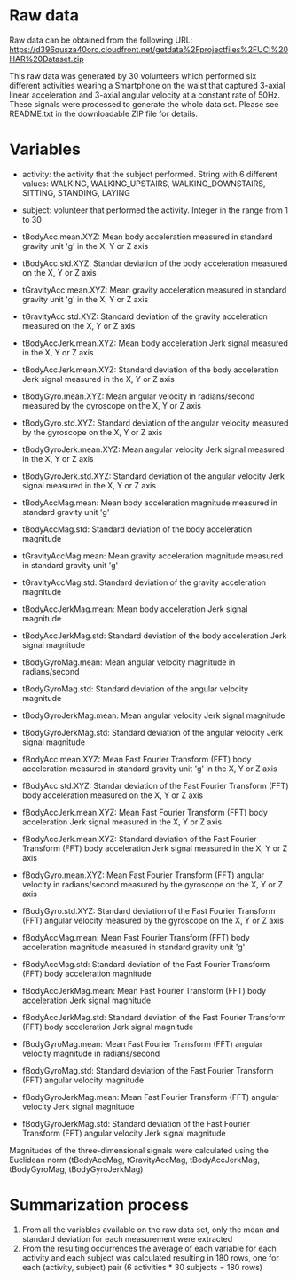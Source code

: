 Raw data
========

Raw data can be obtained from the following URL:
    https://d396qusza40orc.cloudfront.net/getdata%2Fprojectfiles%2FUCI%20HAR%20Dataset.zip

This raw data was generated by 30 volunteers which performed six different activities wearing a Smartphone on the waist that captured 3-axial linear acceleration and 3-axial angular velocity at a constant rate of 50Hz. These signals were processed to generate the whole data set. Please see README.txt in the downloadable ZIP file for details.


Variables
=========

* activity: the activity that the subject performed. String with 6 different values: WALKING, WALKING_UPSTAIRS, WALKING_DOWNSTAIRS, SITTING, STANDING, LAYING

* subject: volunteer that performed the activity. Integer in the range from 1 to 30

* tBodyAcc.mean.XYZ: Mean body acceleration measured in standard gravity unit 'g' in the X, Y or Z axis

* tBodyAcc.std.XYZ: Standar deviation of the body acceleration measured on the X, Y or Z axis

* tGravityAcc.mean.XYZ: Mean gravity acceleration measured in standard gravity unit 'g' in the X, Y or Z axis

* tGravityAcc.std.XYZ: Standard deviation of the gravity acceleration measured on the X, Y or Z axis

* tBodyAccJerk.mean.XYZ: Mean body acceleration Jerk signal measured in the X, Y or Z axis

* tBodyAccJerk.mean.XYZ: Standard deviation of the body acceleration Jerk signal measured in the X, Y or Z axis

* tBodyGyro.mean.XYZ: Mean angular velocity in radians/second measured by the gyroscope on the X, Y or Z axis

* tBodyGyro.std.XYZ: Standard deviation of the angular velocity measured by the gyroscope on the X, Y or Z axis

* tBodyGyroJerk.mean.XYZ: Mean angular velocity Jerk signal measured in the X, Y or Z axis

* tBodyGyroJerk.std.XYZ: Standard deviation of the angular velocity Jerk signal measured in the X, Y or Z axis

* tBodyAccMag.mean: Mean body acceleration magnitude measured in standard gravity unit 'g'

* tBodyAccMag.std: Standard deviation of the body acceleration magnitude

* tGravityAccMag.mean: Mean gravity acceleration magnitude measured in standard gravity unit 'g'

* tGravityAccMag.std: Standard deviation of the gravity acceleration magnitude

* tBodyAccJerkMag.mean: Mean body acceleration Jerk signal magnitude

* tBodyAccJerkMag.std: Standard deviation of the body acceleration Jerk signal magnitude

* tBodyGyroMag.mean: Mean angular velocity magnitude in radians/second

* tBodyGyroMag.std: Standard deviation of the angular velocity magnitude

* tBodyGyroJerkMag.mean: Mean angular velocity Jerk signal magnitude

* tBodyGyroJerkMag.std: Standard deviation of the angular velocity Jerk signal magnitude

* fBodyAcc.mean.XYZ: Mean Fast Fourier Transform (FFT) body acceleration measured in standard gravity unit 'g' in the X, Y or Z axis

* fBodyAcc.std.XYZ: Standar deviation of the Fast Fourier Transform (FFT) body acceleration measured on the X, Y or Z axis

* fBodyAccJerk.mean.XYZ: Mean Fast Fourier Transform (FFT) body acceleration Jerk signal measured in the X, Y or Z axis

* fBodyAccJerk.mean.XYZ: Standard deviation of the Fast Fourier Transform (FFT) body acceleration Jerk signal measured in the X, Y or Z axis

* fBodyGyro.mean.XYZ: Mean Fast Fourier Transform (FFT) angular velocity in radians/second measured by the gyroscope on the X, Y or Z axis

* fBodyGyro.std.XYZ: Standard deviation of the Fast Fourier Transform (FFT) angular velocity measured by the gyroscope on the X, Y or Z axis

* fBodyAccMag.mean: Mean Fast Fourier Transform (FFT) body acceleration magnitude measured in standard gravity unit 'g'

* fBodyAccMag.std: Standard deviation of the Fast Fourier Transform (FFT) body acceleration magnitude

* fBodyAccJerkMag.mean: Mean Fast Fourier Transform (FFT) body acceleration Jerk signal magnitude

* fBodyAccJerkMag.std: Standard deviation of the Fast Fourier Transform (FFT) body acceleration Jerk signal magnitude

* fBodyGyroMag.mean: Mean Fast Fourier Transform (FFT) angular velocity magnitude in radians/second

* fBodyGyroMag.std: Standard deviation of the Fast Fourier Transform (FFT) angular velocity magnitude

* fBodyGyroJerkMag.mean: Mean Fast Fourier Transform (FFT) angular velocity Jerk signal magnitude

* fBodyGyroJerkMag.std: Standard deviation of the Fast Fourier Transform (FFT) angular velocity Jerk signal magnitude


Magnitudes of the three-dimensional signals were calculated using the Euclidean norm (tBodyAccMag, tGravityAccMag, tBodyAccJerkMag, tBodyGyroMag, tBodyGyroJerkMag)


Summarization process
=====================
1. From all the variables available on the raw data set, only the mean and standard deviation for each measurement were extracted
2. From the resulting occurrences the average of each variable for each activity and each subject was calculated resulting in 180 rows, one for each (activity, subject) pair (6 activities * 30 subjects = 180 rows)
